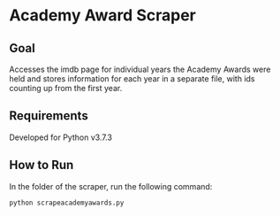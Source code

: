 # Academy Award Scraper

## Goal

Accesses the imdb page for individual years the Academy Awards were held and stores information for each year in a separate file, with ids counting up from the first year.

## Requirements

Developed for Python v3.7.3

## How to Run

In the folder of the scraper, run the following command:

```
python scrapeacademyawards.py
```
